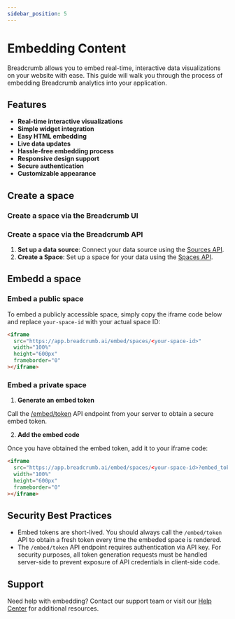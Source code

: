 ```yaml
---
sidebar_position: 5
---
```


# Embedding Content

Breadcrumb allows you to embed real-time, interactive data visualizations on your website with ease. This guide will walk you through the process of embedding Breadcrumb analytics into your application.

## Features

- **Real-time interactive visualizations**
- **Simple widget integration**
- **Easy HTML embedding**
- **Live data updates**
- **Hassle-free embedding process**
- **Responsive design support**
- **Secure authentication**
- **Customizable appearance**

## Create a space

### Create a space via the Breadcrumb UI

### Create a space via the Breadcrumb API

1. **Set up a data source**: Connect your data source using the [Sources API](/Developer%20Guide/api_ref/#tag/sources).
2. **Create a Space**: Set up a space for your data using the [Spaces API](/Developer%20Guide/api_ref/#tag/spaces).

## Embedd a space

### Embed a public space

To embed a publicly accessible space, simply copy the iframe code below and replace `your-space-id` with your actual space ID:

```html
<iframe
  src="https://app.breadcrumb.ai/embed/spaces/<your-space-id>"
  width="100%"
  height="600px"
  frameborder="0"
></iframe>
```

### Embed a private space

1. **Generate an embed token**

Call the [/embed/token](/Developer%20Guide/api_ref/#tag/embed) API endpoint from your server to obtain a secure embed token.

2. **Add the embed code**

Once you have obtained the embed token, add it to your iframe code:

```html
<iframe
  src="https://app.breadcrumb.ai/embed/spaces/<your-space-id>?embed_token=<your-embed-token>"
  width="100%"
  height="600px"
  frameborder="0"
></iframe>
```

## Security Best Practices

- Embed tokens are short-lived. You should always call the `/embed/token` API to obtain a fresh token every time the embeded space is rendered.
- The `/embed/token` API endpoint requires authentication via API key. For security purposes, all token generation requests must be handled server-side to prevent exposure of API credentials in client-side code.

## Support

Need help with embedding? Contact our support team or visit our [Help Center](/help) for additional resources.
